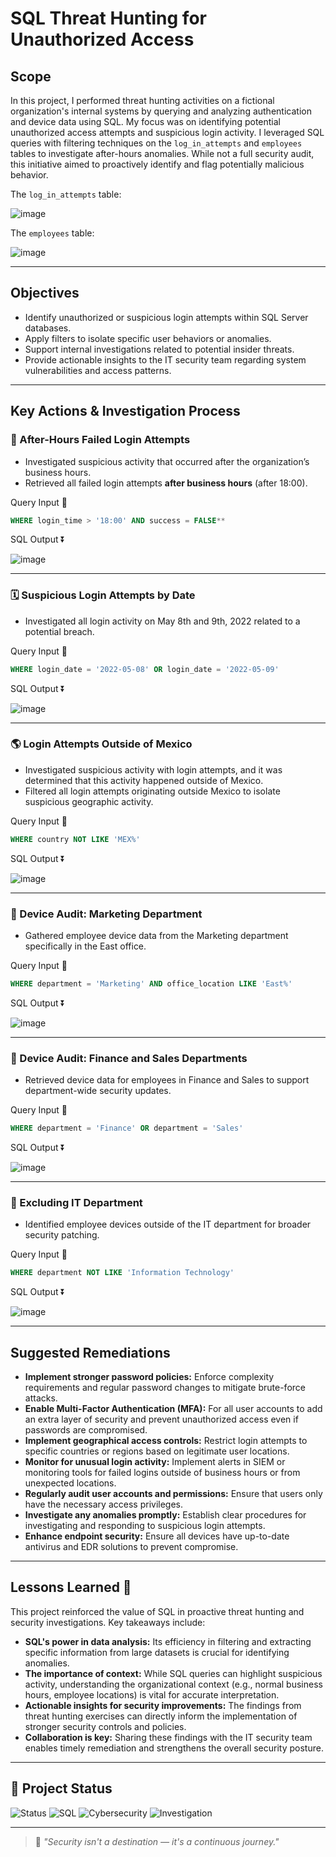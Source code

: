 
# SQL Threat Hunting for Unauthorized Access

## Scope

In this project, I performed threat hunting activities on a fictional organization's internal systems by querying and analyzing authentication and device data using SQL. My focus was on identifying potential unauthorized access attempts and suspicious login activity. I leveraged SQL queries with filtering techniques on the `log_in_attempts` and `employees` tables to investigate after-hours anomalies. While not a full security audit, this initiative aimed to proactively identify and flag potentially malicious behavior.

The `log_in_attempts` table:

![image](https://github.com/user-attachments/assets/19083bfb-bee1-40b3-b092-cb60381965d2)

The `employees` table:

![image](https://github.com/user-attachments/assets/ba17a9e5-fdfb-435b-930a-e396dd982c65)

---

## Objectives

- Identify unauthorized or suspicious login attempts within SQL Server databases.
- Apply filters to isolate specific user behaviors or anomalies.
- Support internal investigations related to potential insider threats.
- Provide actionable insights to the IT security team regarding system vulnerabilities and access patterns.

---

## Key Actions & Investigation Process

### 🔐 After-Hours Failed Login Attempts
- Investigated suspicious activity that occurred after the organization’s business hours.
- Retrieved all failed login attempts **after business hours** (after 18:00).

Query Input 🔽
 
  ```sql
  WHERE login_time > '18:00' AND success = FALSE**
  ```

SQL Output ⏬
  
![image](https://github.com/user-attachments/assets/cee3c49f-a444-4bfe-ba89-3dc2bfbcd038)

---

### 🗓️ Suspicious Login Attempts by Date
- Investigated all login activity on May 8th and 9th, 2022 related to a potential breach.

Query Input 🔽
 
  ```sql
  WHERE login_date = '2022-05-08' OR login_date = '2022-05-09'
  ```

SQL Output ⏬

![image](https://github.com/user-attachments/assets/4e8ea17b-63b7-4ca9-845f-80639df77570)

---

### 🌎 Login Attempts Outside of Mexico
- Investigated suspicious activity with login attempts, and it was determined that this activity happened outside of Mexico.
- Filtered all login attempts originating outside Mexico to isolate suspicious geographic activity.

Query Input 🔽
  
  ```sql
  WHERE country NOT LIKE 'MEX%'
  ```

SQL Output ⏬
  
![image](https://github.com/user-attachments/assets/0cde470b-045e-48ac-83c3-8421b77999a5)


---

### 🏢 Device Audit: Marketing Department
- Gathered employee device data from the Marketing department specifically in the East office.

Query Input 🔽
 
  ```sql
  WHERE department = 'Marketing' AND office_location LIKE 'East%'
  ```

SQL Output ⏬
  
![image](https://github.com/user-attachments/assets/f360186c-8935-418c-9cd5-d79b41ffb4cf)

---

### 💼 Device Audit: Finance and Sales Departments
- Retrieved device data for employees in Finance and Sales to support department-wide security updates.

Query Input 🔽
 
  ```sql
  WHERE department = 'Finance' OR department = 'Sales'
  ```

SQL Output ⏬
  
![image](https://github.com/user-attachments/assets/0fe68a1f-6b38-4992-b2bd-34d496a51b91)


---

### 🚫 Excluding IT Department
- Identified employee devices outside of the IT department for broader security patching.

Query Input 🔽
 
  ```sql
  WHERE department NOT LIKE 'Information Technology'
  ```

SQL Output ⏬

  ![image](https://github.com/user-attachments/assets/ec65a945-158b-4b33-b5c7-8b645eb5ce96)

---

## Suggested Remediations

* **Implement stronger password policies:** Enforce complexity requirements and regular password changes to mitigate brute-force attacks.
* **Enable Multi-Factor Authentication (MFA):** For all user accounts to add an extra layer of security and prevent unauthorized access even if passwords are compromised.
* **Implement geographical access controls:** Restrict login attempts to specific countries or regions based on legitimate user locations.
* **Monitor for unusual login activity:** Implement alerts in SIEM or monitoring tools for failed logins outside of business hours or from unexpected locations.
* **Regularly audit user accounts and permissions:** Ensure that users only have the necessary access privileges.
* **Investigate any anomalies promptly:** Establish clear procedures for investigating and responding to suspicious login attempts.
* **Enhance endpoint security:** Ensure all devices have up-to-date antivirus and EDR solutions to prevent compromise.

---

## Lessons Learned 🧠

This project reinforced the value of SQL in proactive threat hunting and security investigations. Key takeaways include:

* **SQL's power in data analysis:** Its efficiency in filtering and extracting specific information from large datasets is crucial for identifying anomalies.
* **The importance of context:** While SQL queries can highlight suspicious activity, understanding the organizational context (e.g., normal business hours, employee locations) is vital for accurate interpretation.
* **Actionable insights for security improvements:** The findings from threat hunting exercises can directly inform the implementation of stronger security controls and policies.
* **Collaboration is key:** Sharing these findings with the IT security team enables timely remediation and strengthens the overall security posture.
  
---

## 🚀 Project Status

![Status](https://img.shields.io/badge/Status-Completed-2ea44f)
![SQL](https://img.shields.io/badge/Skill-SQL-blue)
![Cybersecurity](https://img.shields.io/badge/Focus-Cybersecurity-blueviolet)
![Investigation](https://img.shields.io/badge/Skill-Data%20Analysis-brightgreen)

---

> 🔐 *"Security isn't a destination — it's a continuous journey."*

